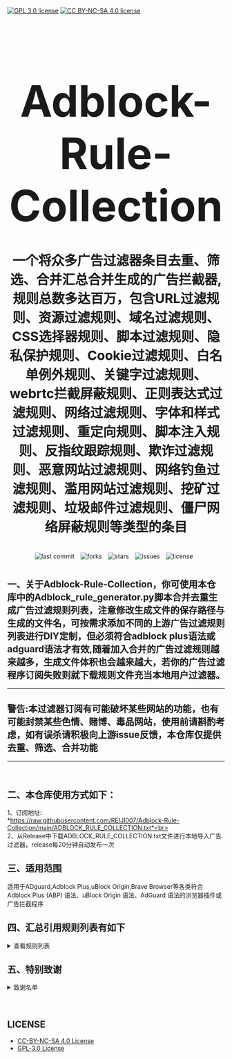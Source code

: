 [![GPL 3.0 license](https://img.shields.io/badge/License-GPL%20v3-blue.svg)](https://github.com/REIJI007/Adblock-Rule-Collection/blob/main/LICENSE-GPL3.0)
[![CC BY-NC-SA 4.0 license](https://img.shields.io/badge/License-CC%20BY--NC--SA%204.0-lightgrey.svg)](https://github.com/REIJI007/Adblock-Rule-Collection/blob/main/LICENSE-CC%20BY-NC-SA%204.0)
<!-- 居中的大标题 -->
<h1 align="center" style="font-size: 100px; margin-bottom: 40px;">Adblock-Rule-Collection</h1>

<!-- 居中的副标题 -->
<h2 align="center" style="font-size: 30px; margin-bottom: 40px;">一个将众多广告过滤器条目去重、筛选、合并汇总合并生成的广告拦截器,规则总数多达百万，包含URL过滤规则、资源过滤规则、域名过滤规则、CSS选择器规则、脚本过滤规则、隐私保护规则、Cookie过滤规则、白名单例外规则、关键字过滤规则、webrtc拦截屏蔽规则、正则表达式过滤规则、网络过滤规则、字体和样式过滤规则、重定向规则、脚本注入规则、反指纹跟踪规则、欺诈过滤规则、恶意网站过滤规则、网络钓鱼过滤规则、滥用网站过滤规则、挖矿过滤规则、垃圾邮件过滤规则、僵尸网络屏蔽规则等类型的条目</h2>

<!-- 徽章（根据需要调整） -->
<p align="center" style="margin-bottom: 40px;">
    <img src="https://img.shields.io/badge/last%20commit-today-brightgreen" alt="last commit" style="margin-right: 10px;">
    <img src="https://img.shields.io/github/forks/REIJI007/Adblock-Rule-Collection" alt="forks" style="margin-right: 10px;">
    <img src="https://img.shields.io/github/stars/REIJI007/Adblock-Rule-Collection" alt="stars" style="margin-right: 10px;">
    <img src="https://img.shields.io/github/issues/REIJI007/Adblock-Rule-Collection" alt="issues" style="margin-right: 10px;">
    <img src="https://img.shields.io/github/license/REIJI007/Adblock-Rule-Collection" alt="license" style="margin-right: 10px;">
</p>


## 一、关于Adblock-Rule-Collection，你可使用本仓库中的Adblock_rule_generator.py脚本合并去重生成广告过滤规则列表，注意修改生成文件的保存路径与生成的文件名，可按需求添加不同的上游广告过滤规则列表进行DIY定制，但必须符合adblock plus语法或adguard语法才有效,随着加入合并的广告过滤规则越来越多，生成文件体积也会越来越大，若你的广告过滤程序订阅失败则就下载规则文件充当本地用户过滤器。
<hr>

##  警告:本过滤器订阅有可能破坏某些网站的功能，也有可能封禁某些色情、赌博、毒品网站，使用前请斟酌考虑，如有误杀请积极向上游issue反馈，本仓库仅提供去重、筛选、合并功能

<hr>
<br>

## 二、本仓库使用方式如下：
1、订阅地址: <br> *https://raw.githubusercontent.com/REIJI007/Adblock-Rule-Collection/main/ADBLOCK_RULE_COLLECTION.txt*<br>
<br>
2、从Release中下载ADBLOCK_RULE_COLLECTION.txt文件进行本地导入广告过滤器，release每20分钟自动发布一次
<br>

## 三、适用范围
适用于ADguard,Adblock Plus,uBlock Origin,Brave Browser等各类符合Adblock Plus (ABP) 语法、uBlock Origin 语法、AdGuard 语法的浏览器插件或广告拦截程序
<br>


## 四、汇总引用规则列表有如下
<details>
  <summary>查看规则列表</summary>

**1. Anti-ad for adguard**  
*https://anti-ad.net/adguard.txt*<br>

**2. Anti-ad-Easylist**  
*https://anti-ad.net/easylist.txt*<br>

**3. OISD Big List**
*https://big.oisd.nl*<br>

**4. EasyList**  
*https://easylist.to/easylist/easylist.txt*<br>

**5. EasyList — first-party servers**  
*https://raw.githubusercontent.com/easylist/easylist/master/easylist/easylist_adservers.txt*<br>

**6. EasyList — third-party servers**  
*https://raw.githubusercontent.com/easylist/easylist/master/easylist/easylist_thirdparty.txt*<br>

**7. EasyList Privacy**  
*https://easylist.to/easylist/easyprivacy.txt*<br>

**8. EasyList Privacy — trackingservers**  
*https://raw.githubusercontent.com/easylist/easylist/master/easyprivacy/easyprivacy_trackingservers.txt*<br>

**9. EasyPrivacy — third-party trackers**  
*https://raw.githubusercontent.com/easylist/easylist/master/easyprivacy/easyprivacy_thirdparty.txt*<br>

**10. EasyPrivacy — third-party international trackers**  
*https://raw.githubusercontent.com/easylist/easylist/master/easyprivacy/easyprivacy_thirdparty_international.txt*<br>

**11. Easylist Cookie List**  
*https://secure.fanboy.co.nz/fanboy-cookiemonster.txt*<br>

**12. EasyList China**  
*https://raw.githubusercontent.com/easylist/easylistchina/master/easylistchina.txt*<br>
    
**13、Adblock Warning Removal List**
*https://easylist-downloads.adblockplus.org/antiadblockfilters.txt*<br>

**14. Fanboy's Annoyance List**  
*https://secure.fanboy.co.nz/fanboy-annoyance.txt*<br>

**15. Fanboy's Social Blocking List**  
*https://easylist.to/easylist/fanboy-social.txt*<br>
    
**16. Fanboy's Anti-Facebook List**
*https://www.fanboy.co.nz/fanboy-antifacebook.txt*<br>

**17. Fanboy's Anti-thirdparty Fonts**
*https://www.fanboy.co.nz/fanboy-antifonts.txt*<br>
    
**18. Fanboy's Notifications Blocking List**  
*https://raw.githubusercontent.com/DandelionSprout/adfilt/master/Other%20domains%20versions/FanboyNotifications-LoadableInUBO.txt*<br>
    
**19. CJX's Annoyance List**  
*https://raw.githubusercontent.com/cjx82630/cjxlist/master/cjx-annoyance.txt*<br>

**20. CJX's EasyList Lite**  
*https://raw.githubusercontent.com/cjx82630/cjxlist/master/cjxlist.txt*<br>

**21. CJX's uBlock list**  
*https://raw.githubusercontent.com/cjx82630/cjxlist/master/cjx-ublock.txt*<br>

**22. uniartrisan's Adblock List Plus**  
*https://raw.githubusercontent.com/uniartisan/adblock_list/master/adblock_plus.txt*<br>

**23. uniartrisan's Privacy List**  
*https://raw.githubusercontent.com/uniartisan/adblock_list/master/adblock_privacy.txt*<br>

**24. AdRules AdBlock List Plus**  
*https://raw.githubusercontent.com/Cats-Team/AdRules/main/adblock_plus.txt*<br>

**25. AdRules DNS List**  
*https://raw.githubusercontent.com/Cats-Team/AdRules/main/dns.txt*<br>

**26. AdBlock DNS**  
*https://raw.githubusercontent.com/217heidai/adblockfilters/main/rules/adblockdns.txt*<br>

**27. AdBlock Filter**  
*https://raw.githubusercontent.com/217heidai/adblockfilters/main/rules/adblockfilters.txt*<br>

**28. GOODBYEADS**  
*https://raw.githubusercontent.com/8680/GOODBYEADS/master/rules.txt*<br>

**29. GOODBYEADS-DNS**  
*https://raw.githubusercontent.com/8680/GOODBYEADS/master/dns.txt*<br>

**30. GOODBYEADS-allow**  
*https://raw.githubusercontent.com/8680/GOODBYEADS/master/allow.txt*<br>

**31. AWAvenue-Ads-Rule**  
*https://raw.githubusercontent.com/TG-Twilight/AWAvenue-Ads-Rule/main/AWAvenue-Ads-Rule.txt*<br>

**32. Bibaiji's ad-rules**  
*https://raw.githubusercontent.com/Bibaiji/ad-rules/main/rule/ad-rules.txt*<br>

**33. uBlock filters**  
*https://raw.githubusercontent.com/uBlockOrigin/uAssets/master/filters/filters.txt*<br>

**34. uBlock privacy filter**  
*https://raw.githubusercontent.com/uBlockOrigin/uAssets/master/filters/privacy.txt*<br>

**35. uBlock mobile filter**  
*https://raw.githubusercontent.com/uBlockOrigin/uAssets/master/filters/filters-mobile.txt*<br>

**36. uBlock Badware risks filter**  
*https://raw.githubusercontent.com/uBlockOrigin/uAssets/master/filters/badware.txt*<br>

**37. uBlock Annoyances-Cookies filter**  
*https://raw.githubusercontent.com/uBlockOrigin/uAssets/master/filters/annoyances-cookies.txt*<br>

**38. uBlock Annoyances-others filter**  
*https://raw.githubusercontent.com/uBlockOrigin/uAssets/master/filters/annoyances-others.txt*<br>

**39. uBlock Resource abuse filters**
*https://raw.githubusercontent.com/uBlockOrigin/uAssets/master/filters/resource-abuse.txt*<br>

**40. uBlock Unbreak filter**  
*https://raw.githubusercontent.com/uBlockOrigin/uAssets/master/filters/unbreak.txt*<br>

**41. AdGuard Base filter cryptominers**  
*https://raw.githubusercontent.com/AdguardTeam/AdguardFilters/master/BaseFilter/sections/cryptominers.txt*<br>

**42. AdGuard Exclusion rules**  
*https://raw.githubusercontent.com/AdguardTeam/AdGuardSDNSFilter/master/Filters/exclusions.txt*<br>

**43. AdGuard Exception rules**  
*https://raw.githubusercontent.com/AdguardTeam/AdGuardSDNSFilter/master/Filters/exceptions.txt*<br>

**44. AdGuardSDNSFilter**  
*https://raw.githubusercontent.com/AdguardTeam/AdGuardSDNSFilter/master/Filters/rules.txt*<br>

**45. AdGuard Base filter**  
*https://raw.githubusercontent.com/AdguardTeam/FiltersRegistry/master/filters/filter_2_Base/filter.txt*<br>

**46. AdGuard Base filter — first-party servers**  
*https://raw.githubusercontent.com/AdguardTeam/AdguardFilters/master/BaseFilter/sections/adservers_firstparty.txt*<br>

**47. AdGuard Base filter — foreign servers**  
*https://raw.githubusercontent.com/AdguardTeam/AdguardFilters/master/BaseFilter/sections/foreign.txt*<br>

**48. AdGuard Mobile filter**  
*https://raw.githubusercontent.com/AdguardTeam/AdguardFilters/master/MobileFilter/sections/adservers.txt*<br>

**49. AdGuard Tracking Protection filter**  
*https://raw.githubusercontent.com/AdguardTeam/FiltersRegistry/master/filters/filter_3_Spyware/filter.txt*<br>

**50. AdGuard Tracking Protection filter — first-party trackers**  
*https://raw.githubusercontent.com/AdguardTeam/AdguardFilters/master/SpywareFilter/sections/tracking_servers_firstparty.txt*<br>

**51. AdGuard Tracking Protection filter — third-party trackers**  
*https://raw.githubusercontent.com/AdguardTeam/AdguardFilters/master/SpywareFilter/sections/tracking_servers.txt*<br>

**52. AdGuard Tracking Protection filter — mobile trackers**  
*https://raw.githubusercontent.com/AdguardTeam/AdguardFilters/master/SpywareFilter/sections/mobile.txt*<br>

**53. AdGuard URL Tracking filter**  
*https://raw.githubusercontent.com/AdguardTeam/FiltersRegistry/master/filters/filter_17_TrackParam/filter.txt*<br>

**54. AdGuard Social media filter**  
*https://raw.githubusercontent.com/AdguardTeam/FiltersRegistry/master/filters/filter_4_Social/filter.txt*<br>

**55. AdGuard Annoyances filter**  
*https://raw.githubusercontent.com/AdguardTeam/FiltersRegistry/master/filters/filter_14_Annoyances/filter.txt*<br>

**56. AdGuard CNAME original trackers list**  
*https://raw.githubusercontent.com/AdguardTeam/cname-trackers/master/data/combined_original_trackers.txt*<br>

**57. AdGuard CNAME disguised ads list**  
*https://raw.githubusercontent.com/AdguardTeam/cname-trackers/master/data/combined_disguised_ads.txt*<br>

**58. AdGuard CNAME disguised clickthroughs list**  
*https://raw.githubusercontent.com/AdguardTeam/cname-trackers/master/data/combined_disguised_clickthroughs.txt*<br>

**59. AdGuard CNAME disguised microsites list**  
*https://raw.githubusercontent.com/AdguardTeam/cname-trackers/master/data/combined_disguised_microsites.txt*<br>

**60. AdGuard CNAME disguised trackers list**  
*https://raw.githubusercontent.com/AdguardTeam/cname-trackers/master/data/combined_disguised_trackers.txt*<br>

**61. AdGuard CNAME disguised mail_trackers list**  
*https://raw.githubusercontent.com/AdguardTeam/cname-trackers/master/data/combined_disguised_mail_trackers.txt*<br>

**62. AdGuard Chinese filter**  
*https://raw.githubusercontent.com/AdguardTeam/FiltersRegistry/master/filters/filter_224_Chinese/filter.txt*<br>

**63. AdGuard DNS filter**  
*https://raw.githubusercontent.com/AdguardTeam/FiltersRegistry/master/filters/filter_15_DnsFilter/filter.txt*<br>

**64. AdGuard for Android**  
*https://filters.adtidy.org/android/filters/11.txt*<br>

**65. AdGuard for iOS**  
*https://filters.adtidy.org/ios/filters/11.txt*<br>

**66. HyperADRules**  
*https://raw.githubusercontent.com/Lynricsy/HyperADRules/master/rules.txt*<br>

**67. HyperADRules-DNS**  
*https://raw.githubusercontent.com/Lynricsy/HyperADRules/master/dns.txt*<br>

**68. HyperADRules-allow**
*https://raw.githubusercontent.com/Lynricsy/HyperADRules/master/allow.txt*<br>

**69. TheBestAdrules**  
*https://raw.githubusercontent.com/guandasheng/adguardhome/main/rule/all.txt*<br>

**70. xinggsf's rules**  
*https://raw.githubusercontent.com/xinggsf/Adblock-Plus-Rule/master/rule.txt*<br>

**71. xinggsf's mv rules**  
*https://raw.githubusercontent.com/xinggsf/Adblock-Plus-Rule/master/mv.txt*<br>

**72. superbigsteam rules**  
*https://raw.githubusercontent.com/superbigsteam/adguardhomeguiz/main/rule/all.txt*<br>

**73. adblock-nocoin-list**  
*https://raw.githubusercontent.com/hoshsadiq/adblock-nocoin-list/master/nocoin.txt*<br>

**74. GoodbyeAds-AdBlock-Filter**  
*https://raw.githubusercontent.com/jerryn70/GoodbyeAds/master/Formats/GoodbyeAds-AdBlock-Filter.txt*<br>

**75. GoodbyeAds-Ultra-AdBlock-Filter**  
*https://raw.githubusercontent.com/jerryn70/GoodbyeAds/master*<br>

**76. Phishing URL Blocklist——AdGuard**  
*https://malware-filter.gitlab.io/malware-filter/phishing-filter-ag.txt*<br>

**77. Phishing URL Blocklist——AdGuard Home**  
*https://malware-filter.gitlab.io/malware-filter/phishing-filter-agh.txt*<br>

**78. Phishing URL Blocklist——uBlock Origin**  
*https://malware-filter.gitlab.io/malware-filter/phishing-filter.txt*<br>

**79. Malicious URL Blocklist——AdGuard**  
*https://malware-filter.gitlab.io/malware-filter/urlhaus-filter-ag.txt*<br>

**80. Malicious URL Blocklist——AdGuard Home**  
*https://malware-filter.gitlab.io/malware-filter/urlhaus-filter-agh.txt*<br>

**81. Malicious URL Blocklist——uBlock Origin**  
*https://malware-filter.gitlab.io/malware-filter/urlhaus-filter.txt*<br>

**82. Tracking JS Blocklist**  
*https://malware-filter.gitlab.io/malware-filter/tracking-filter.txt*<br>

**83. Botnet IP Blocklist——AdGuard**  
*https://malware-filter.gitlab.io/malware-filter/botnet-filter-ag.txt*<br>

**84. Botnet IP Blocklist——AdGuard Home**  
*https://malware-filter.gitlab.io/malware-filter/botnet-filter-agh.txt*<br>
    
**85. Botnet IP Blocklist——uBlock Origin**  
*https://malware-filter.gitlab.io/malware-filter/botnet-filter.txt*<br>

**86. ABP filters**  
*https://easylist-msie.adblockplus.org/abp-filters-anti-cv.txt*<br>

**87. adgk**  
*https://raw.githubusercontent.com/banbendalao/ADgk/master/ADgk.txt*<br>

**88. yokoffing's Annoyance List**
*https://raw.githubusercontent.com/yokoffing/filterlists/main/annoyance_list.txt*<br>

**89. yokoffing's Privacy Essentials**  
*https://raw.githubusercontent.com/yokoffing/filterlists/main/privacy_essentials.txt*<br>

**90. Spam404's Adblock-list**  
*https://raw.githubusercontent.com/Spam404/lists/master/adblock-list.txt*<br>

**91. Brave-specific filter**  
*https://raw.githubusercontent.com/brave/adblock-lists/master/brave-lists/brave-specific.txt*<br>

**92. Brave-ios-specific filter**  
*https://raw.githubusercontent.com/brave/adblock-lists/master/brave-lists/brave-ios-specific.txt*<br>

**93. Brave-Android-specific filter**  
*https://raw.githubusercontent.com/brave/adblock-lists/master/brave-lists/brave-android-specific.txt*<br>

**94. Brave-Firstparty filter**  
*https://raw.githubusercontent.com/brave/adblock-lists/master/brave-lists/brave-firstparty.txt*<br>

**95. Brave-Firstparty-cname filter**  
*https://raw.githubusercontent.com/brave/adblock-lists/master/brave-lists/brave-firstparty-cname.txt*<br>

**96. Brave-Unbreak filter**  
*https://raw.githubusercontent.com/brave/adblock-lists/master/brave-unbreak.txt*<br>

**97. Filter unblocking search ads and self-promotions**  
*https://raw.githubusercontent.com/AdguardTeam/FiltersRegistry/master/filters/filter_10_Useful/filter.txt*<br>

**98. Peter Lowe’s Ad and Tracking Server List**  
*https://pgl.yoyo.org/adservers/serverlist.php?hostformat=adblockplus&showintro=0*<br>

**99. Dandelion Sprout's Anti-Malware List (for AdGuard)**  
*https://raw.githubusercontent.com/DandelionSprout/adfilt/master/Alternate%20versions%20Anti-Malware%20List/AntiMalwareAdGuard.txt*<br>

**100. Dandelion Sprout's Anti-Malware List (for Adblock Plus and AdBlock)**  
*https://raw.githubusercontent.com/DandelionSprout/adfilt/master/Alternate%20versions%20Anti-Malware%20List/AntiMalwareABP.txt*<br>

**101. The Block List Project - Ads List**  
*https://raw.githubusercontent.com/blocklistproject/Lists/master/adguard/ads-ags.txt*<br>

**102. The Block List Project - Basic Starter List**  
*https://raw.githubusercontent.com/blocklistproject/Lists/master/adguard/basic-ags.txt*<br>

**103. The Block List Project - Tracking List**  
*https://raw.githubusercontent.com/blocklistproject/Lists/master/adguard/tracking-ags.txt*<br>

**104. The Block List Project - Malware List**  
*https://raw.githubusercontent.com/blocklistproject/Lists/master/adguard/malware-ags.txt*<br>

**105. The Block List Project - Scam List**  
*https://raw.githubusercontent.com/blocklistproject/Lists/master/adguard/scam-ags.txt*<br>

**106. The Block List Project - Phishing List**  
*https://raw.githubusercontent.com/blocklistproject/Lists/master/adguard/phishing-ags.txt*<br>

**107. The Block List Project - Ransomware List**  
*https://raw.githubusercontent.com/blocklistproject/Lists/master/adguard/ransomware-ags.txt*<br>

**108. The Block List Project - Fraud List**  
*https://raw.githubusercontent.com/blocklistproject/Lists/master/adguard/fraud-ags.txt*<br>

**109. The Block List Project - Abuse List**  
*https://raw.githubusercontent.com/blocklistproject/Lists/master/adguard/abuse-ags.txt*<br>
     
**110. Anti-Adblock Killer**
*https://raw.githubusercontent.com/reek/anti-adblock-killer/master/anti-adblock-killer-filters.txt*<br>

**111. Scam Blocklist (Adblock Plus)**
*https://raw.githubusercontent.com/durablenapkin/scamblocklist/master/adguard.txt*<br>
  
**112. Smart-TV Blocklist for AdGuard Home**
*https://raw.githubusercontent.com/Perflyst/PiHoleBlocklist/master/SmartTV-AGH.txt*<br>
         

</details>

## 五、特别致谢
<details>
  <summary>致谢名单</summary>

2、anti-AD
(https://github.com/privacy-protection-tools/anti-AD)<br>
3、easylist
(https://github.com/easylist/easylist)<br>
4、cjxlist
(https://github.com/cjx82630/cjxlist)<br>
5、uniartisan
(https://github.com/uniartisan/adblock_list)<br>
6、Cats-Team
(https://github.com/Cats-Team/AdRules)<br>
7、217heidai
(https://github.com/217heidai/adblockfilters)<br>
8、GOODBYEADS
(https://github.com/8680/GOODBYEADS)<br>
9、AWAvenue-Ads-Rule
(https://github.com/TG-Twilight/AWAvenue-Ads-Rule)<br>
10、Bibaiji
(https://github.com/Bibaiji/ad-rules/)<br>
11、uBlockOrigin
(https://github.com/uBlockOrigin/uAssets)<br>
12、ADguardTeam
(https://github.com/AdguardTeam/AdGuardFilters)<br>
13、HyperADRules
(https://github.com/Lynricsy/HyperADRules)<br>
14、guandasheng
(https://github.com/guandasheng/adguardhome)<br>
15、xinggsf
(https://github.com/xinggsf/Adblock-Plus-Rule)<br>
16、superbigsteam
(https://github.com/superbigsteam/adguardhomeguiz)<br>
17、hoshsadiq
(https://github.com/hoshsadiq/adblock-nocoin-list)<br>
18、jerryn70
(https://github.com/jerryn70/GoodbyeAds)<br>
19、malware-filter
(https://gitlab.com/malware-filter)<br>
20、abp-filters
(https://gitlab.com/eyeo/anti-cv/abp-filters-anti-cv)<br>
21、banbendalao
(https://github.com/banbendalao/ADgk)<br>
22、yokoffing
(https://github.com/yokoffing/filterlists)<br>
23、Spam404
(https://github.com/Spam404/lists)<br>
24、brave
(https://github.com/brave/adblock-lists)<br>
25、Peter Lowe
(https://pgl.yoyo.org/adservers/)<br>
26、DandelionSprout
(https://github.com/DandelionSprout/adfilt)<br>
27、blocklistproject
(https://github.com/blocklistproject/Lists)<br>
28、reek
(https://github.com/reek/anti-adblock-killer)<br>
29、durablenapkin
(https://github.com/durablenapkin/scamblocklist)<br>
30、oisd
(https://github.com/sjhgvr/oisd)<br>
31、Perflyst
(https://github.com/Perflyst/PiHoleBlocklist)<br>




  </details>





<br>
<br>


## LICENSE
- [CC-BY-NC-SA 4.0 License](https://github.com/REIJI007/Adblock-Rule-Collection/blob/main/LICENSE-CC%20BY-NC-SA%204.0)
- [GPL-3.0 License](https://github.com/REIJI007/Adblock-Rule-Collection/blob/main/LICENSE-GPL3.0)
